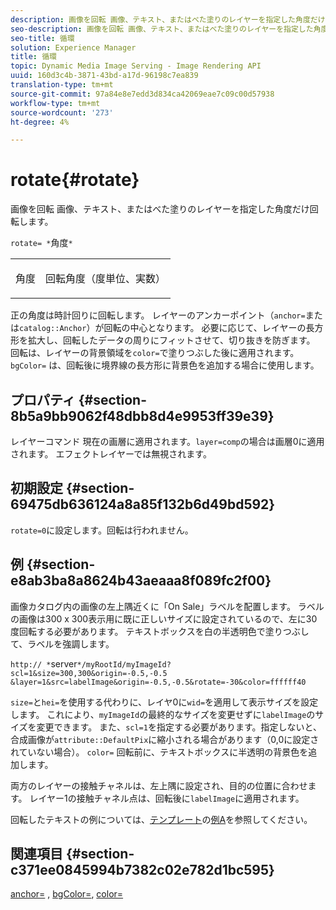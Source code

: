```yaml
---
description: 画像を回転 画像、テキスト、またはべた塗りのレイヤーを指定した角度だけ回転します。
seo-description: 画像を回転 画像、テキスト、またはべた塗りのレイヤーを指定した角度だけ回転します。
seo-title: 循環
solution: Experience Manager
title: 循環
topic: Dynamic Media Image Serving - Image Rendering API
uuid: 160d3c4b-3871-43bd-a17d-96198c7ea839
translation-type: tm+mt
source-git-commit: 97a84e8e7edd3d834ca42069eae7c09c00d57938
workflow-type: tm+mt
source-wordcount: '273'
ht-degree: 4%

---
```



# rotate{#rotate}

画像を回転 画像、テキスト、またはべた塗りのレイヤーを指定した角度だけ回転します。

`rotate= *`角度`*`

<table id="simpletable_5531ED4C2099411DB404657E12B05314"> 
 <tr class="strow"> 
  <td class="stentry"> <p><span class="varname"> 角度</span> </p> </td> 
  <td class="stentry"> <p>回転角度（度単位、実数） </p></td> 
 </tr> 
</table>

正の角度は時計回りに回転します。 レイヤーのアンカーポイント（`anchor=`または`catalog::Anchor`）が回転の中心となります。 必要に応じて、レイヤーの長方形を拡大し、回転したデータの周りにフィットさせて、切り抜きを防ぎます。 回転は、レイヤーの背景領域を`color=`で塗りつぶした後に適用されます。 `bgColor=` は、回転後に境界線の長方形に背景色を追加する場合に使用します。

## プロパティ {#section-8b5a9bb9062f48dbb8d4e9953ff39e39}

レイヤーコマンド 現在の画層に適用されます。`layer=comp`の場合は画層0に適用されます。 エフェクトレイヤーでは無視されます。

## 初期設定 {#section-69475db636124a8a85f132b6d49bd592}

`rotate=0`に設定します。回転は行われません。

## 例 {#section-e8ab3ba8a8624b43aeaaa8f089fc2f00}

画像カタログ内の画像の左上隅近くに「On Sale」ラベルを配置します。 ラベルの画像は300 x 300表示用に既に正しいサイズに設定されているので、左に30度回転する必要があります。 テキストボックスを白の半透明色で塗りつぶして、ラベルを強調します。

`http:// *`server`*/myRootId/myImageId?scl=1&size=300,300&origin=-0.5,-0.5 &layer=1&src=labelImage&origin=-0.5,-0.5&rotate=-30&color=ffffff40`

`size=`と`hei=`を使用する代わりに、レイヤ0に`wid=`を適用して表示サイズを設定します。 これにより、`myImageId`の最終的なサイズを変更せずに`labelImage`のサイズを変更できます。 また、`scl=1`を指定する必要があります。指定しないと、合成画像が`attribute::DefaultPix`に縮小される場合があります（0,0に設定されていない場合）。 `color=` 回転前に、テキストボックスに半透明の背景色を追加します。

両方のレイヤーの接触チャネルは、左上隅に設定され、目的の位置に合わせます。 レイヤー1の接触チャネル点は、回転後に`labelImage`に適用されます。

回転したテキストの例については、[テンプレート](../../../../../is-api/http-ref/image-serving-api-ref/c-http-protocol-reference/c-templates/c-templates.md#concept-3cd2d2adae0e41b2979b9640244d4d3e)の[例A](../../../../../is-api/http-ref/image-serving-api-ref/c-http-protocol-reference/c-templates/r-example-a.md#reference-c78ea82e8a1646738e764fa6685dfbac)を参照してください。

## 関連項目 {#section-c371ee0845994b7382c02e782d1bc595}

[anchor=](../../../../../is-api/http-ref/image-serving-api-ref/c-http-protocol-reference/c-command-reference/r-anchor.md#reference-6661e548ab284b82828d8d94c8ddeb7c) ,  [bgColor=](../../../../../is-api/http-ref/image-serving-api-ref/c-http-protocol-reference/c-command-reference/r-bgcolor.md#reference-441371ba4ef54fe781887c5ae448f6ab),  [color=](/help/aem-is-ir-api/is-api/http-ref/image-serving-api-ref/c-http-protocol-reference/c-data-types/r-is-http-color.md)
